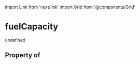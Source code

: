 import Link from 'next/link'
import Grid from '@components/Grid'

# fuelCapacity

undefined

## Property of




